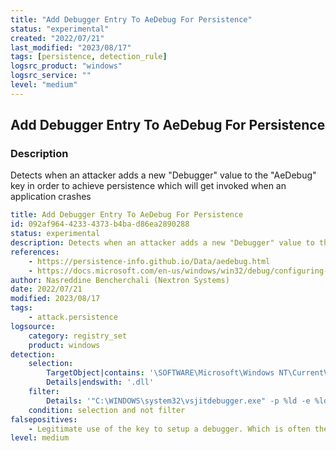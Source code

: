 ```yaml
---
title: "Add Debugger Entry To AeDebug For Persistence"
status: "experimental"
created: "2022/07/21"
last_modified: "2023/08/17"
tags: [persistence, detection_rule]
logsrc_product: "windows"
logsrc_service: ""
level: "medium"
---
```


## Add Debugger Entry To AeDebug For Persistence

### Description

Detects when an attacker adds a new "Debugger" value to the "AeDebug" key in order to achieve persistence which will get invoked when an application crashes

```yml
title: Add Debugger Entry To AeDebug For Persistence
id: 092af964-4233-4373-b4ba-d86ea2890288
status: experimental
description: Detects when an attacker adds a new "Debugger" value to the "AeDebug" key in order to achieve persistence which will get invoked when an application crashes
references:
    - https://persistence-info.github.io/Data/aedebug.html
    - https://docs.microsoft.com/en-us/windows/win32/debug/configuring-automatic-debugging
author: Nasreddine Bencherchali (Nextron Systems)
date: 2022/07/21
modified: 2023/08/17
tags:
    - attack.persistence
logsource:
    category: registry_set
    product: windows
detection:
    selection:
        TargetObject|contains: '\SOFTWARE\Microsoft\Windows NT\CurrentVersion\AeDebug\Debugger'
        Details|endswith: '.dll'
    filter:
        Details: '"C:\WINDOWS\system32\vsjitdebugger.exe" -p %ld -e %ld -j 0x%p'
    condition: selection and not filter
falsepositives:
    - Legitimate use of the key to setup a debugger. Which is often the case on developers machines
level: medium

```
